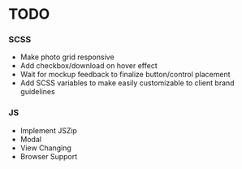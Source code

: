 # TODO

### SCSS
* Make photo grid responsive
* Add checkbox/download on hover effect
* Wait for mockup feedback to finalize button/control placement
* Add SCSS variables to make easily customizable to client brand guidelines

### JS
* Implement JSZip
* Modal
* View Changing
* Browser Support
